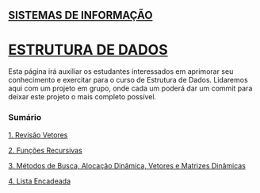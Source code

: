## [SISTEMAS DE INFORMAÇÃO](https://boechat.github.io/estudo-si)

# [ESTRUTURA DE DADOS](https://boechat.github.io/estudo-si/estudo-estrutura)



Esta página irá auxiliar os estudantes interessados em aprimorar seu conhecimento e exercitar para o curso de Estrutura de Dados. 
Lidaremos aqui com um projeto em grupo, onde cada um poderá dar um commit para deixar este projeto o mais completo possível.

### Sumário

[1. Revisão Vetores](https://boechat.github.io/estudo-si/estudo-estrutura-vetor)

[2. Funções Recursivas](https://boechat.github.io/estudo-si/estudo-so-threads)

[3. Métodos de Busca, Alocação Dinâmica, Vetores e Matrizes Dinâmicas](https://boechat.github.io/estudo-si/estudo-so-exercicio-01)

[4. Lista Encadeada](https://boechat.github.io/estudo-si/estudo-so-escalonamento)
